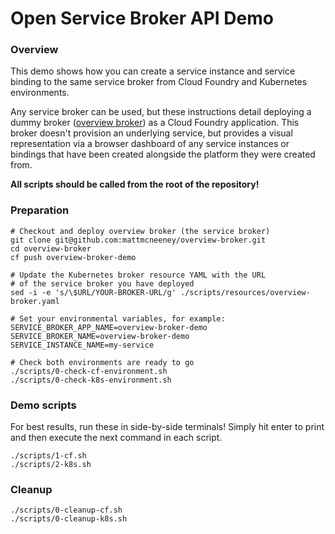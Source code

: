 # Open Service Broker API Demo

### Overview
This demo shows how you can create a service instance and service binding
to the same service broker from Cloud Foundry and Kubernetes environments.

Any service broker can be used, but these instructions detail deploying a
dummy broker ([overview broker](https://github.com/mattmcneeney/overview-broker))
as a Cloud Foundry application. This broker doesn't provision an underlying
service, but provides a visual representation via a browser dashboard of any
service instances or bindings that have been created alongside the platform
they were created from.

**All scripts should be called from the root of the repository!**

### Preparation
```
# Checkout and deploy overview broker (the service broker)
git clone git@github.com:mattmcneeney/overview-broker.git
cd overview-broker
cf push overview-broker-demo

# Update the Kubernetes broker resource YAML with the URL
# of the service broker you have deployed
sed -i -e 's/\$URL/YOUR-BROKER-URL/g' ./scripts/resources/overview-broker.yaml

# Set your environmental variables, for example:
SERVICE_BROKER_APP_NAME=overview-broker-demo
SERVICE_BROKER_NAME=overview-broker-demo
SERVICE_INSTANCE_NAME=my-service

# Check both environments are ready to go
./scripts/0-check-cf-environment.sh
./scripts/0-check-k8s-environment.sh
```

### Demo scripts
For best results, run these in side-by-side terminals! Simply hit enter to
print and then execute the next command in each script.
```
./scripts/1-cf.sh
./scripts/2-k8s.sh
```

### Cleanup
```
./scripts/0-cleanup-cf.sh
./scripts/0-cleanup-k8s.sh
```
